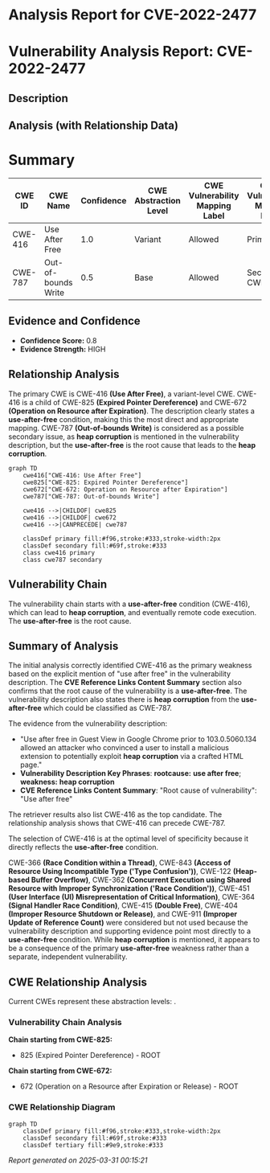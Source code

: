 # Analysis Report for CVE-2022-2477

# Vulnerability Analysis Report: CVE-2022-2477

## Description



## Analysis (with Relationship Data)

# Summary
| CWE ID | CWE Name | Confidence | CWE Abstraction Level | CWE Vulnerability Mapping Label | CWE-Vulnerability Mapping Notes |
|---|---|---|---|---|---|
| CWE-416 | Use After Free | 1.0 | Variant | Allowed | Primary CWE |
| CWE-787 | Out-of-bounds Write | 0.5 | Base | Allowed | Secondary CWE |

## Evidence and Confidence

*   **Confidence Score:** 0.8
*   **Evidence Strength:** HIGH

## Relationship Analysis
The primary CWE is CWE-416 **(Use After Free)**, a variant-level CWE. CWE-416 is a child of CWE-825 **(Expired Pointer Dereference)** and CWE-672 **(Operation on Resource after Expiration)**. The description clearly states a **use-after-free** condition, making this the most direct and appropriate mapping. CWE-787 **(Out-of-bounds Write)** is considered as a possible secondary issue, as **heap corruption** is mentioned in the vulnerability description, but the **use-after-free** is the root cause that leads to the **heap corruption**.

```mermaid
graph TD
    cwe416["CWE-416: Use After Free"]
    cwe825["CWE-825: Expired Pointer Dereference"]
    cwe672["CWE-672: Operation on Resource after Expiration"]
    cwe787["CWE-787: Out-of-bounds Write"]

    cwe416 -->|CHILDOF| cwe825
    cwe416 -->|CHILDOF| cwe672
    cwe416 -->|CANPRECEDE| cwe787

    classDef primary fill:#f96,stroke:#333,stroke-width:2px
    classDef secondary fill:#69f,stroke:#333
    class cwe416 primary
    class cwe787 secondary
```

## Vulnerability Chain
The vulnerability chain starts with a **use-after-free** condition (CWE-416), which can lead to **heap corruption**, and eventually remote code execution. The **use-after-free** is the root cause.

## Summary of Analysis
The initial analysis correctly identified CWE-416 as the primary weakness based on the explicit mention of "use after free" in the vulnerability description. The **CVE Reference Links Content Summary** section also confirms that the root cause of the vulnerability is a **use-after-free**. The vulnerability description also states there is **heap corruption** from the **use-after-free** which could be classified as CWE-787.

The evidence from the vulnerability description:
- "Use after free in Guest View in Google Chrome prior to 103.0.5060.134 allowed an attacker who convinced a user to install a malicious extension to potentially exploit **heap corruption** via a crafted HTML page."
- **Vulnerability Description Key Phrases**: **rootcause:** **use after free**; **weakness:** **heap corruption**
- **CVE Reference Links Content Summary**: "Root cause of vulnerability": "Use after free"

The retriever results also list CWE-416 as the top candidate. The relationship analysis shows that CWE-416 can precede CWE-787.

The selection of CWE-416 is at the optimal level of specificity because it directly reflects the **use-after-free** condition.

CWE-366 **(Race Condition within a Thread)**, CWE-843 **(Access of Resource Using Incompatible Type ('Type Confusion'))**, CWE-122 **(Heap-based Buffer Overflow)**, CWE-362 **(Concurrent Execution using Shared Resource with Improper Synchronization ('Race Condition'))**, CWE-451 **(User Interface (UI) Misrepresentation of Critical Information)**, CWE-364 **(Signal Handler Race Condition)**, CWE-415 **(Double Free)**, CWE-404 **(Improper Resource Shutdown or Release)**, and CWE-911 **(Improper Update of Reference Count)** were considered but not used because the vulnerability description and supporting evidence point most directly to a **use-after-free** condition. While **heap corruption** is mentioned, it appears to be a consequence of the primary **use-after-free** weakness rather than a separate, independent vulnerability.


## CWE Relationship Analysis

Current CWEs represent these abstraction levels: .


### Vulnerability Chain Analysis

**Chain starting from CWE-825:**
- 825 (Expired Pointer Dereference) - ROOT


**Chain starting from CWE-672:**
- 672 (Operation on a Resource after Expiration or Release) - ROOT



### CWE Relationship Diagram

```mermaid
graph TD
    classDef primary fill:#f96,stroke:#333,stroke-width:2px
    classDef secondary fill:#69f,stroke:#333
    classDef tertiary fill:#9e9,stroke:#333
```



*Report generated on 2025-03-31 00:15:21*
